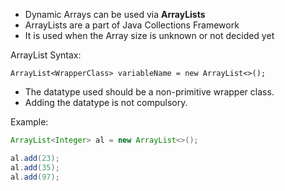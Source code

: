 - Dynamic Arrays can be used via **ArrayLists**
- ArrayLists are a part of Java Collections Framework
- It is used when the Array size is unknown or not decided yet

ArrayList Syntax:
```Syntax
ArrayList<WrapperClass> variableName = new ArrayList<>();
```
- The datatype used should be a non-primitive wrapper class.
- Adding the datatype is not compulsory.

Example:
```Java
ArrayList<Integer> al = new ArrayList<>();

al.add(23);
al.add(35);
al.add(97);
```

